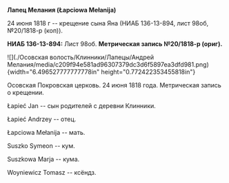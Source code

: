 **Лапец Мелания (Łapciowa Mełanija)**

24 июня 1818 г -- крещение сына Яна (НИАБ 136-13-894, лист 98об,
№20/1818-р (коп)).

**НИАБ 136-13-894:** Лист 98об. **Метрическая запись №20/1818-р
(ориг).**

![](./Осовская волость/Клинники/Лапецы/Андрей Мелания/media/c209f94e581ad96307379dc3d6f5897ea3dfd981.png){width="6.496527777777778in"
height="0.772422353455818in"}

Осовская Покровская церковь. 24 июня 1818 года. Метрическая запись о
крещении.

Łapieć Jan -- сын родителей с деревни Клинники.

Łapieć Andrzey -- отец.

Łapciowa Mełanija -- мать.

Suszko Symeon -- кум.

Suszkowa Marja -- кума.

Woyniewicz Tomasz -- ксёндз.
